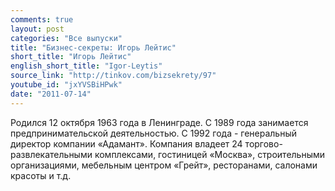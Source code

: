 ```yaml
---
comments: true
layout: post
categories: "Все выпуски"
title: "Бизнес-секреты: Игорь Лейтис"
short_title: "Игорь Лейтис"
english_short_title: "Igor-Leytis"
source_link: "http://tinkov.com/bizsekrety/97"
youtube_id: "jxYVSBiHPwk"
date: "2011-07-14"
---
```

Родился 12 октября 1963 года в Ленинграде. С 1989 года занимается предпринимательской деятельностью. С 1992 года - генеральный директор компании «Адамант». Компания владеет 24 торгово-развлекательными комплексами, гостиницей «Москва», строительными организациями, мебельным центром «Грейт», ресторанами, салонами красоты и т.д.
